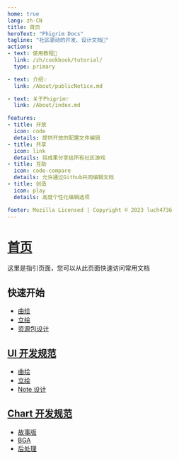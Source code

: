 ```yaml
---
home: true
lang: zh-CN
title: 首页
heroText: "Phigrim Docs"
tagline: "社区驱动的开发、设计文档📰"
actions:
- text: 使用教程🧭
  link: /zh/cookbook/tutorial/
  type: primary

- text: 介绍💡
  link: /About/publicNotice.md

- text: 关于Phigrim❔
  link: /About/index.md

features:
- title: 开放
  icon: code
  details: 提供开放的配置文件编辑
- title: 共享
  icon: link
  details: 将成果分享给所有社区游戏
- title: 互助
  icon: code-compare
  details: 允许通过Github共同编辑文档
- title: 创造
  icon: play
  details: 高度个性化编辑选项

footer: Mozilla Licensed | Copyright © 2023 luch4736
---
```


# [首页](../index.md)

这里是指引页面，您可以从此页面快速访问常用文档

[//]: # (TODO 完善index内容和索引)

## 快速开始

- [曲绘](../UI/Illustration.md)
- [立绘](../UI/Tachie.md)
- [资源包设计](../UI/NoteDesign.md)

## [UI 开发规范](../UI_dev/index.md)

- [曲绘](../UI_dev/Illustration.md)
- [立绘](../UI_dev/Tachie.md)
- [Note 设计](../UI_dev/NoteDesign.md)

## [Chart 开发规范](../Chart_dev/index.md)

- [故事版](../Chart_dev/StoryBorad.md)
- [BGA](../Chart_dev/BGA.md)
- [后处理](../Chart_dev/post.md)
